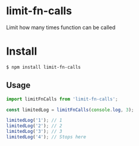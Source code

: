 # limit-fn-calls

Limit how many times function can be called

# Install

```
$ npm install limit-fn-calls
```

## Usage

```ts
import limitFnCalls from 'limit-fn-calls';

const limitedLog = limitFnCalls(console.log, 3);

limitedLog('1'); // 1
limitedLog('2'); // 2
limitedLog('3'); // 3
limitedLog('4'); // Stops here
```
